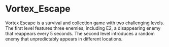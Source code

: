 # Vortex_Escape
Vortex Escape is a survival and collection game with two challenging levels. The first level features three enemies, including E2, a disappearing enemy that reappears every 5 seconds. The second level introduces a random enemy that unpredictably appears in different locations.
